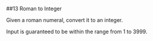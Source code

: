 ##13 Roman to Integer 

Given a roman numeral, convert it to an integer.

Input is guaranteed to be within the range from 1 to 3999.